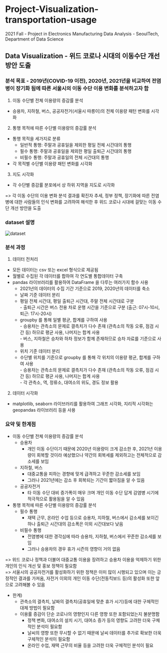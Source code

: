 # Project-Visualization-transportation-usage
2021 Fall - Project in Electronics Manufacturing Data Analysis - SeoulTech, Department of Data Science

## Data Visualization - 위드 코로나 시대의 이동수단 개선 방안 도출
### 분석 목표 - 2019년(COVID-19 이전), 2020년, 2021년을 비교하여 전염병이 장기화 됨에 따른 서울시의 이동 수단 이용 변화를 분석하고자 함
1. 이동 수단별 전체 이용량의 증감률 분석
  - 승용차, 지하철, 버스, 공공자전거(서울시 따릉이)의 전체 이용량 패턴 변화를 시각화  
2. 통행 목적에 따른 수단별 이용량의 증감률 분석  
  - 통행 목적을 세가지로 분류  
    -  일반적 통행: 주말과 공휴일을 제외한 평일 전체 시간대의 통행  
    -  필수 통행: 주말과 공휴일을 제외한 평일 출퇴근 시간대의 통행  
    -  비필수 통행: 주말과 공휴일의 전체 시간대의 통행  
  - 각 목적별 수단별 이용량 패턴 변화를 시각화
3. 지도 시각화
  - 각 수단별 증감률 분포에서 상 하위 지역을 지도로 시각화   

=> 각 이동 수단의 이용 변화 분석 결과를 확진자 추세, 정부 정책, 장기화에 따른 전염병에 대한 사람들의 인식 변화를 고려하여 해석한 후 위드 코로나 시대에 걸맞는 이동 수단 개선 방안을 도출

### dataset 설명
![dataset](https://user-images.githubusercontent.com/46666833/163773725-fd00592d-9fb4-4649-b282-d7226cadcb76.PNG)

### 분석 과정
1. 데이터 전처리
  - 모든 데이터는 csv 또는 excel 형식으로 제공됨
  - 월별로 수집된 각 데이터를 합하여 각 연도별 통합데이터 구축
  - pandas 라이브러리를 활용하여 DataFrame 을 다루는 여러가지 함수 사용
    -  2021년의 데이터의 수집 기간 기준으로 2019, 2020년의 데이터를 축소  
    -  날짜 기준 데이터 분리  
      -  평일 전체 시간대, 평일 출퇴근 시간대, 주말 전체 시간대로 구분  
        -  출퇴근 시간은 버스 전용 차로 운행 시간을 기준으로 구분 (출근: 07시-10시, 퇴근: 17시-20시)  
      -  groupby 를 통해 일별 평균, 합계를 구하여 사용  
        -  승용차는 관측소의 문제로 결측치가 다수 존재 (관측소의 작동 오류, 점검 시간 등) 하므로 평균 사용, 나머지는 합계 사용  
        -  버스, 지하철은 승차와 하차 정보가 함께 존재하므로 승차 자료를 기준으로 사용  
    -  위치 기준 데이터 분리  
      -  수단별 위치를 기준으로 groupby 를 통해 각 위치의 이용량 평균, 합계를 구하여 사용  
        -  승용차는 관측소의 문제로 결측치가 다수 존재 (관측소의 작동 오류, 점검 시간 등) 하므로 평균 사용, 나머지는 합계 사용  
        -  각 관측소, 역, 정류소, 대여소의 위도, 경도 정보 활용  
2. 데이터 시각화
  - matplotlib, seaborn 라이브러리를 활용하여 그래프 시각화, 지리적 시각화는 geopandas 라이브러리 등을 사용

### 요약 및 한계점
- 이동 수단별 전체 이용량의 증감률 분석
  - 승용차
    - 개인 이동 수단이기 때문에 2020년 이용량이 크게 감소한 후, 2021년 이용량이 회복할 것이라 예상했으나 약간의 회복세를 제외하고는 전체적으로 감소세를 보임  
  - 지하철, 버스  
    - 대중교통을 피하는 경향에 맞게 급격하고 꾸준한 감소세를 보임  
    - 그러나 2021년에는 감소 후 회복되는 기간이 짧아짐을 알 수 있음  
  - 공공자전거
    - 타 이동 수단 대비 증가폭이 매우 크며 개인 이동 수단 답게 감염병 시기에 적극적으로 활용됨을 알 수 있음  
- 통행 목적에 따른 수단별 이용량의 증감률 분석
  - 필수 통행  
    - 재택 근무, 온라인 수업 등으로 승용차, 지하철, 버스에서 감소세를 보이긴 하나 출퇴근 시간대의 감소폭은 이외 시간대보다 낮음  
  - 비필수 통행  
    - 전염병에 대한 경각심에 따라 승용차, 지하철, 버스에서 꾸준한 감소세를 보임  
    - 그러나 승용차의 경우 휴가 시즌의 영향이 거의 없음    

=> 위드 코로나 정책과 더불어 대중교통 이용을 장려하고 승용차 이용을 억제하기 위한 개인의 인식 개선 및 홍보 정책이 필요함  
=> 서울시의 공공자전거를 활성화하기 위한 정책은 이미 많이 시행되고 있으며 이는 긍정적인 결과를 가져옴, 자전거 이외의 개인 이동 수단(전동킥보드 등)의 활성화 또한 앞으로 고려해볼 수 있음

- 한계)
  - 관측소의 결측치, 날짜의 결측치(공휴일에 맞춘 휴가 시기)등에 대한 구체적인 대체 방법이 필요함
  - 이용률 증감이 단순 코로나의 영향인지 다른 영향 또한 포함되었는지 불분명함
    - 정책 변화, 대여소의 설치 시기, 대여소 증가 등의 영향도 고려한 더욱 구체적인 분석이 필요함
    - 날씨의 영향 또한 무시할 수 없기 때문에 날씨 데이터를 추가로 확보한 더욱 구체적인 분석이 필요함
    - 온라인 수업, 재택 근무의 비율 등을 고려한 더욱 구체적인 분석이 필요
